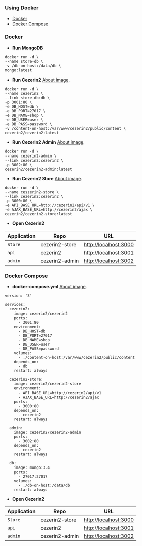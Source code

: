 ### Using Docker

* [Docker](#docker)
* [Docker Compose](#docker-compose)

### Docker

 - **Run MongoDB**
 ```shell
 docker run -d \
 --name store-db \
 -v /db-on-host:/data/db \
 mongo:latest
 ```

 - **Run Cezerin2** [About image](https://github.com/Cezerin2/docker-cezerin2/blob/master/cezerin2/README.md).
 ```shell
 docker run -d \
 --name cezerin2 \
 --link store-db:db \
 -p 3001:80 \
 -e DB_HOST=db \
 -e DB_PORT=27017 \
 -e DB_NAME=shop \
 -e DB_USER=user \
 -e DB_PASS=password \
 -v /content-on-host:/var/www/cezerin2/public/content \
 cezerin2/cezerin2:latest
 ```

 - **Run Cezerin2 Admin** [About image](https://github.com/Cezerin2/docker-cezerin2/blob/master/cezerin2-admin/README.md).
 ```shell
 docker run -d \
 --name cezerin2-admin \
 --link cezerin2:cezerin2 \
 -p 3002:80 \
 cezerin2/cezerin2-admin:latest
 ```

 - **Run Cezerin2 Store** [About image](https://github.com/Cezerin2/docker-cezerin2/blob/master/cezerin2-store/README.md).
 ```shell
 docker run -d \
 --name ceszerin2-store \
 --link cezerin2:cezerin2 \
 -p 3000:80 \
 -e API_BASE_URL=http://cezerin2/api/v1 \
 -e AJAX_BASE_URL=http://cezerin2/ajax \
 cezerin2/cezerin2-store:latest
 ```

 - **Open Cezerin2**

 Application|Repo|URL
-|-|-
`Store`|cezerin2-store|[http://localhost:3000](http://localhost:3000)
`api`|cezerin2|[http://localhost:3001](http://localhost:3001)
`admin`|cezerin2-admin|[http://localhost:3002](http://localhost:3002)

### Docker Compose

 - **docker-compose.yml** [About image](https://github.com/Cezerin2/docker-cezerin2/blob/master/README.md).
```shell
version: '3'

services:
  cezerin2:
    image: cezerin2/cezerin2
    ports:
      - 3001:80
    environment:
      - DB_HOST=db
      - DB_PORT=27017
      - DB_NAME=shop
      - DB_USER=user
      - DB_PASS=password
    volumes:
      - ./content-on-host:/var/www/cezerin2/public/content
    depends_on:
      - db
    restart: always

  cezerin2-store:
    image: cezerin2/cezerin2-store
    environment:
      - API_BASE_URL=http://cezerin2/api/v1
      - AJAX_BASE_URL=http://cezerin2/ajax
    ports:
      - 3000:80
    depends_on:
      - cezerin2
    restart: always

  admin:
    image: cezerin2/cezerin2-admin
    ports:
      - 3002:80
    depends_on:
      - cezerin2
    restart: always

  db:
    image: mongo:3.4
    ports:
      - 27017:27017
    volumes:
      - ./db-on-host:/data/db
    restart: always
```

 - **Open Cezerin2**

 Application|Repo|URL
-|-|-
`Store`|cezerin2-store|[http://localhost:3000](http://localhost:3000)
`api`|cezerin2|[http://localhost:3001](http://localhost:3001)
`admin`|cezerin2-admin|[http://localhost:3002](http://localhost:3002)